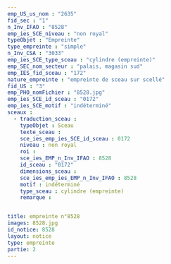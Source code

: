 ```yaml
---
emp_US_us_nom : "2635"
fid_sec : "1"
n_Inv_IFAO : "8528"
emp_ies_SCE_niveau : "non royal"
typeObjet : "Empreinte"
type_empreinte : "simple"
n_Inv_CSA : "3033"
emp_ies_SCE_type_sceau : "cylindre (empreinte)"
emp_SEC_nom_secteur : "palais, magasin sud"
emp_IES_fid_sceau : "172"
nature_empreinte : "empreinte de sceau sur scellé"
fid_US : "3"
emp_PHO_nomFichier : "8528.jpg"
emp_ies_SCE_id_sceau : "0172"
emp_ies_SCE_motif : "indéterminé"
sceaux :
  - traduction_sceau : 
    typeObjet : Sceau
    texte_sceau : 
    sce_ies_emp_ies_SCE_id_sceau : 0172
    niveau : non royal
    roi : 
    sce_ies_EMP_n_Inv_IFAO : 8528
    id_sceau : "0172"
    dimensions_sceau : 
    sce_ies_emp_ies_EMP_n_Inv_IFAO : 8528
    motif : indéterminé
    type_sceau : cylindre (empreinte)
    remarque : 


title: empreinte n°8528
images: 8528.jpg
id_notice: 8528
layout: notice
type: empreinte
partie: 2
---
```

